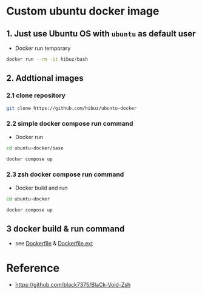 # Custom ubuntu docker image

## 1. Just use Ubuntu OS with `ubuntu` as default user
- Docker run temporary
``` bash
docker run --rm -it hibuz/bash
```

## 2. Addtional images
### 2.1 clone repository
``` bash
git clone https://github.com/hibuz/ubuntu-docker
```

### 2.2 simple docker compose run command
- Docker run
``` bash
cd ubuntu-docker/base

docker compose up
```

### 2.3 zsh docker compose run command
- Docker build and run
``` bash
cd ubuntu-docker

docker compose up
```

## 3 docker build & run command
- see [Dockerfile](Dockerfile) & [Dockerfile.ext](Dockerfile.ext)

# Reference
- https://github.com/black7375/BlaCk-Void-Zsh